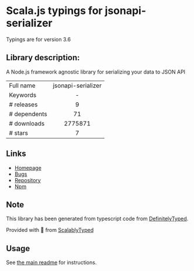 
# Scala.js typings for jsonapi-serializer

Typings are for version 3.6

## Library description:
A Node.js framework agnostic library for serializing your data to JSON API

|                    |                 |
| ------------------ | :-------------: |
| Full name          | jsonapi-serializer |
| Keywords           | - |
| # releases         | 9 |
| # dependents       | 71 |
| # downloads        | 2775871 |
| # stars            | 7 |

## Links
- [Homepage](https://github.com/SeyZ/jsonapi-serializer#readme)
- [Bugs](https://github.com/SeyZ/jsonapi-serializer/issues)
- [Repository](https://github.com/SeyZ/jsonapi-serializer)
- [Npm](https://www.npmjs.com/package/jsonapi-serializer)
    


## Note
This library has been generated from typescript code from [DefinitelyTyped](https://definitelytyped.org).

Provided with :purple_heart: from [ScalablyTyped](https://github.com/oyvindberg/ScalablyTyped)

## Usage
See [the main readme](../../readme.md) for instructions.


